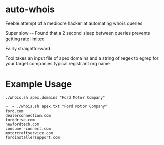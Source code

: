 # auto-whois
Feeble attempt of a mediocre hacker at automating whois queries

Super slow -- Found that a 2 second sleep between queries prevents getting rate limited

Fairly straightforward

Tool takes an input file of apex domains and a string of regex to egrep for your target companies typical registrant org name

# Example Usage
```./whois.sh apex.domains "Ford Motor Company"```

```
➜  ~ ./whois.sh apex.txt "Ford Motor Company"
ford.com
dealerconnection.com
forddrive.com
newfordtech.com
consumer-connect.com
motorcraftservice.com
fordinstallersupport.com
```


